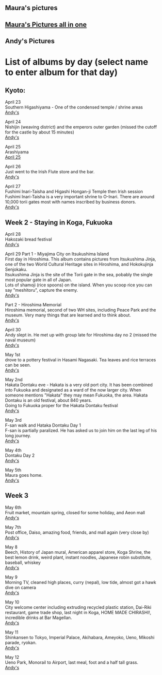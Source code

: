 ## Maura's pictures  
[Maura's Pictures all in one](https://photos.app.goo.gl/8t4jjyxzL4dCsBCPA)  
--- 

## Andy's Pictures

# List of albums by day (select name to enter album for that day)  
  
## Kyoto:  
April 23  
Southern Higashiyama - One of the condensed temple / shrine areas    
[Andy's](https://photos.app.goo.gl/7vZ4uwDAXofDQjR66)  
    
April 24  
Nishijin (weaving district) and the emperors outer garden (missed the cutoff for the castle by about 15 minutes)  
[Andy's](https://photos.app.goo.gl/rfEESDRfsosN3k3o6)  

April 25  
Arashiyama  
[April 25](https://photos.app.goo.gl/zdByFFZY8HwT2rha9)  
  
April 26  
Just went to the Irish Flute store and the bar.  
[Andy's](https://photos.app.goo.gl/AX9mHJeLczjf1cSTA)  
  
April 27  
Fushimi Inari-Taisha and Higashi Hongan-ji Temple then Irish session  
Fushimi Inari-Taisha is a very important shrine to O-Inari.  There are around 10,000 torii gates most with names inscribed by business donors.  
[Andy's](https://photos.app.goo.gl/gkpmMgmTcFBaNuc18)  
  
## Week 2 - Staying in Koga, Fukuoka  
April 28  
Hakozaki bread festival  
[Andy's](https://photos.app.goo.gl/tLEK5ThCD3v6U64q9)  
  
April 29 
Part 1 - Miyajima City on Itsukushima Island  
First day in Hiroshima.  This album contains pictures from Itsukushima Jinja, one of the two World Cultural Heritage sites in Hiroshima, and Hokokujinja Senjokaku.  
Itsukushima Jinja is the site of the Torii gate in the sea, pobably the single most popular gate in all of Japan.  
Lots of shamoji (rice spoons) on the island.  When you scoop rice you can say "meshitoru", capture the enemy.  
[Andy's](https://photos.app.goo.gl/YhJbcQePYk9Tf8ct7)  
  
Part 2 - Hiroshima Memorial  
Hiroshima memorial, second of two WH sites, including Peace Park and the museum.  Very many things that are learned and to think about.  
[Andy's](https://photos.app.goo.gl/zcf628aeaK1zXp9s6)  

April 30  
Andy slept in.  He met up with group late for Hiroshima day no 2 (missed the naval museum)  
[Andy's](https://photos.app.goo.gl/CCK6CatCL8zvdh576)  
  
May 1st  
drove to a pottery festival in Hasami Nagasaki.  Tea leaves and rice terraces can be seen.  
[Andy's](https://photos.app.goo.gl/5eLJHY5R59Sb1XZx5)  

May 2nd  
Hakata Dontaku eve - Hakata is a very old port city.  It has been combined into Fukuoka and designated as a ward of the now larger city.  When someone mentions "Hakata" they may mean Fukuoka, the area.  Hakata Dontaku is an old festival, about 840 years.  
Going to Fukuoka proper for the Hakata Dontaku festival  
[Andy's](https://photos.app.goo.gl/ap1U1NjsmWh6VTQ5A)  

May 3rd  
F-san walk and Hataka Dontaku Day 1  
F-san is partially paralized. He has asked us to join him on the last leg of his long journey.  
[Andy's](https://photos.app.goo.gl/dfVfhFxUbC3TtqBAA)  
  
May 4th  
Dontaku Day 2  
[Andy's](https://photos.app.goo.gl/E4wcApnrFYkC69Yd8)  
  
May 5th  
Maura goes home.  
[Andy's](https://photos.app.goo.gl/4Y21cXP6szdhoEgx7)  

## Week 3  
May 6th  
Fruit market, mountain spring, closed for some holiday, and Aeon mall  
[Andy's](https://photos.app.goo.gl/n8xwt1xUZzcLmfPA7)  
  
May 7th  
Post office, Daiso, amazing food, friends, and mall again (very close by)  
[Andy's](https://photos.app.goo.gl/Jfh2QXRHKrXxdomw9)  
  
May 8  
Beech, History of Japan mural, American apparel store, Koga Shrine, the best lemon drink, weird plant, instant noodles, Japanese robin substitute, baseball, whiskey  
[Andy's](https://photos.app.goo.gl/ov5WKhfvPabi3Qr59)  
  
May 9  
Morning TV, cleaned high places, curry (nepal), low tide, almost got a hawk dive on camera  
[Andy's](https://photos.app.goo.gl/fYaoSfssjyhNVVSB8)  
  
May 10  
City welcome center including extruding recycled plastic station, Dai-Riki restaurant, game trade shop, last night in Koga, HOME MADE CHIRASHI!, incredible drinks at Bar Magellan.   
[Andy's](https://photos.app.goo.gl/s9fncq6h6D5EaE6R8)  
  
May 11  
Shinkansen to Tokyo, Imperial Palace, Akihabara, Ameyoko, Ueno, Mikoshi parade, ryokan.  
[Andy's](https://photos.app.goo.gl/yCGUgHjZ2hst7ws16)  
  
May 12  
Ueno Park, Monorail to Airport, last meal, foot and a half tall grass.  
[Andy's](https://photos.app.goo.gl/T65objeoc6VsFRjN6)  


